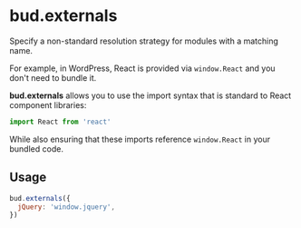 # bud.externals

Specify a non-standard resolution strategy for modules with a matching name.

For example, in WordPress, React is provided via `window.React` and you don't need to bundle it.

**bud.externals** allows you to use the import syntax that is standard to React component libraries: 

```js
import React from 'react'
``` 

While also ensuring that these imports reference `window.React` in your bundled code.

## Usage

```js
bud.externals({
  jQuery: 'window.jquery',
})
```
